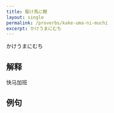 ```yaml
---
title: 駆け馬に鞭
layout: single
permalink: /proverbs/kake-uma-ni-muchi
excerpt: かけうまにむち
---
```


かけうまにむち

## 解释

快马加班

## 例句

